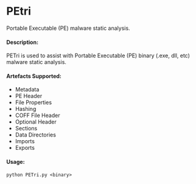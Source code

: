 # PEtri
Portable Executable (PE) malware static analysis.

#### Description:

PETri is used to assist with Portable Executable (PE) binary (.exe, dll, etc) malware static analysis.

#### Artefacts Supported:

- Metadata
- PE Header
- File Properties
- Hashing
- COFF File Header
- Optional Header
- Sections
- Data Directories
- Imports
- Exports

#### Usage:

```
python PETri.py <binary>
```
